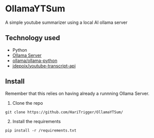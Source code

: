 # OllamaYTSum
A simple youtube summarizer using a local AI ollama server

## Technology used
* Python
* [Ollama Server](https://ollama.com/)
* [ollama/ollama-python](https://github.com/ollama/ollama-python)
* [jdepoix/youtube-transcript-api](https://github.com/jdepoix/youtube-transcript-api/)

## Install
Remember that this relies on having already a runnning Ollama Server.

1. Clone the repo
```
git clone https://github.com/HariTrigger/OllamaYTSum/
```
2. Install the requirements
```
pip install -r /requirements.txt
```

